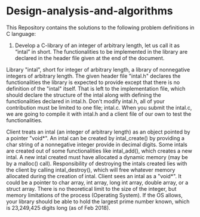 # Design-analysis-and-algorithms

This Repository contains the solutions to the following problem definitions in C language:

1) Develop a C-library of an integer of arbitrary length, let us call it as “intal” in short. The functionalities to be     implemented in the library are declared in the header file given at the end of the document.

  Library "intal", short for integer of arbitrary length, a library of nonnegative integers of 
  arbitrary length. The given  header file "intal.h" declares the functionalities the library is 
  expected to provide except that there is no definition of the "intal" itself. That is left to
  the implementation file, which should declare the structure of the intal along with defining
  the functionalities declared in intal.h. Don't modify intal.h, all of your contribution must
  be limited to one file; intal.c. When you submit the intal.c, we are going to compile it with
  intal.h and a client file of our own to test the functionalities.

  Client treats an intal (an integer of arbitrary length) as an object pointed by a pointer "void*".
  An intal can be created by intal_create() by providing a char string of a nonnegative integer provide 
  in decimal digits. Some intals are created out of some functionalities like intal_add(), which 
  creates a new intal. A new intal created must have allocated a dynamic memory (may be by a 
  malloc() call). Responsibility of destroying the intals created lies with the client by
  calling intal_destroy(), which will free whatever memory allocated during the creation of intal.
  Client sees an intal as a "void*". It could be a pointer to char array, int array, long int array, 
  double array, or a struct array. There is no theoretical limit to the size of the integer, but memory 
  limitations of the process (Operating System). If the OS allows, your library should be able to hold the 
  largest prime number known, which is 23,249,425 digits long (as of Feb 2018).
